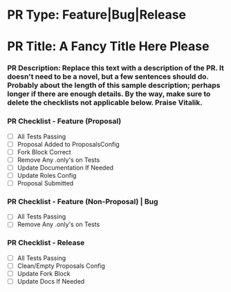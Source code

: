 # PR Type: Feature|Bug|Release

# PR Title: A Fancy Title Here Please

### PR Description: Replace this text with a description of the PR. It doesn't need to be a novel, but a few sentences should do. Probably about the length of this sample description; perhaps longer if there are enough details. By the way, make sure to delete the checklists not applicable below. Praise Vitalik.

### PR Checklist - Feature (Proposal)

- [ ] All Tests Passing
- [ ] Proposal Added to ProposalsConfig
- [ ] Fork Block Correct
- [ ] Remove Any .only's on Tests
- [ ] Update Documentation If Needed
- [ ] Update Roles Config
- [ ] Proposal Submitted

### PR Checklist - Feature (Non-Proposal) | Bug

- [ ] All Tests Passing
- [ ] Remove Any .only's on Tests

### PR Checklist - Release

- [ ] All Tests Passing
- [ ] Clean/Empty Proposals Config
- [ ] Update Fork Block
- [ ] Update Docs If Needed
